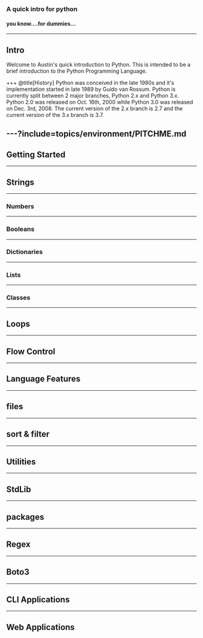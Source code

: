 ### A quick intro for python
#### you know....for dummies...
---
## Intro
Welcome to Austin's quick introduction to Python. This is intended to be a brief introduction to the Python Programming Language.

+++
@title[History]
Python was conceived in the late 1980s and it's implementation started in late 1989 by Guido van Rossum.
Python is currently split between 2 major branches, Python 2.x and Python 3.x. Python 2.0 was released on Oct. 16th, 2000 while Python 3.0 was released on Dec. 3rd, 2008. The current version of the 2.x branch is 2.7 and the current version of the 3.x branch is 3.7.

---?include=topics/environment/PITCHME.md
---
## Getting Started
---
## Strings
---
### Numbers
---
### Booleans
---
### Dictionaries
---
### Lists
---
### Classes
---
## Loops
---
## Flow Control
---
## Language Features
---
## files
---
## sort & filter
---
## Utilities
---
## StdLib
---
## packages
---
## Regex
---
## Boto3
---
## CLI Applications
---
## Web Applications
